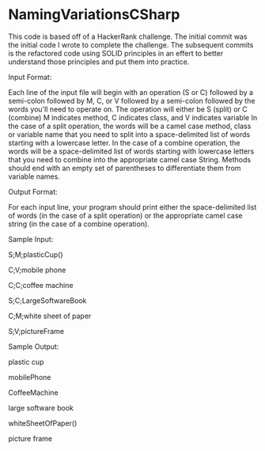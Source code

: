 # NamingVariationsCSharp

This code is based off of a HackerRank challenge. The initial commit was the initial code I wrote to complete the challenge. The subsequent commits is the refactored code using SOLID principles in an effert to better understand those principles and put them into practice.

Input Format:

Each line of the input file will begin with an operation (S or C) followed by a semi-colon followed by M, C, or V followed by a semi-colon followed by the words you'll need to operate on. The operation will either be S (split) or C (combine) M indicates method, C indicates class, and V indicates variable In the case of a split operation, the words will be a camel case method, class or variable name that you need to split into a space-delimited list of words starting with a lowercase letter. In the case of a combine operation, the words will be a space-delimited list of words starting with lowercase letters that you need to combine into the appropriate camel case String. Methods should end with an empty set of parentheses to differentiate them from variable names.

Output Format:

For each input line, your program should print either the space-delimited list of words (in the case of a split operation) or the appropriate camel case string (in the case of a combine operation).

Sample Input:

S;M;plasticCup()

C;V;mobile phone

C;C;coffee machine

S;C;LargeSoftwareBook

C;M;white sheet of paper

S;V;pictureFrame

Sample Output:

plastic cup

mobilePhone

CoffeeMachine

large software book

whiteSheetOfPaper()

picture frame
